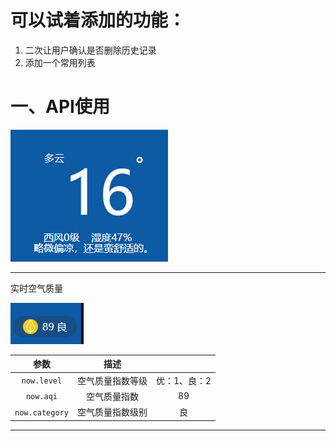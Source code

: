 # 可以试着添加的功能：

1. 二次让用户确认是否删除历史记录
2. 添加一个常用列表

# 一、API使用



![image-20220120120942742](README.assets/image-20220120120942742.png)

---

实时空气质量

![image-20220120121004137](README.assets/image-20220120121004137.png)

|      参数      |       描述       |              |
| :------------: | :--------------: | :----------: |
|  `now.level`   | 空气质量指数等级 | 优：1、良：2 |
|   `now.aqi`    |   空气质量指数   |      89      |
| `now.category` | 空气质量指数级别 |      良      |

---

